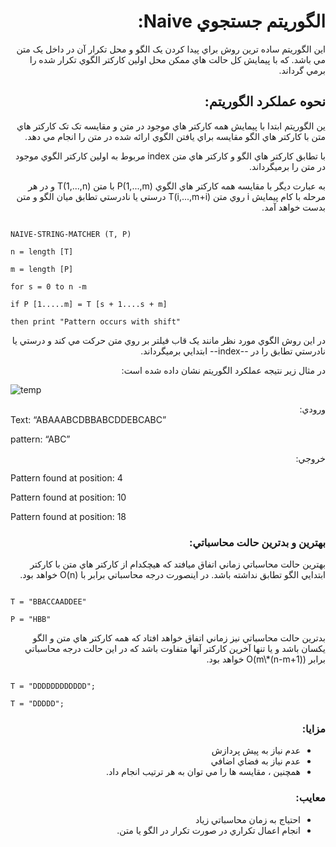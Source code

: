﻿ <div dir="rtl">

  # الگوريتم جستجوي Naive:
اين الگوريتم ساده ترين روش براي پيدا کردن يک الگو و محل تکرار آن در داخل يک متن مي باشد. که با پيمايش کل حالت هاي ممکن محل اولين کارکتر الگوي تکرار شده را برمي گرداند.
## نحوه عملکرد الگوريتم:
ين الگوريتم ابتدا با پيمايش همه کارکتر هاي موجود در متن و مقايسه تک تک کارکتر هاي متن با کارکتر هاي الگو مقايسه براي يافتن الگوي ارائه شده در متن را انجام مي دهد.

با تطابق کارکتر هاي الگو و کارکتر هاي متن index مربوط به اولين کارکتر الگوي موجود در متن را برميگرداند.

به عبارت ديگر با مقايسه همه کارکتر هاي الگوي P(1,...,m) با متن T(1,...,n) و در هر مرحله با کام پيمايش i روي متن T(i,...,m+i) درستي يا نادرستي تطابق ميان الگو و متن بدست خواهد آمد.
</div>
  
```

NAIVE-STRING-MATCHER (T, P)

n = length [T]

m = length [P]

for s = 0 to n -m

if P [1.....m] = T [s + 1....s + m]

then print "Pattern occurs with shift"   

```

<div dir="rtl">
در اين روش الگوي مورد نظر مانند يک قاب فيلتر بر روي متن حرکت مي کند و درستي يا نادرستي تطابق را در --index-- ابتدايي برميگرداند.

در مثال زير نتيجه عملکرد الگوريتم نشان داده شده است:
  </div>
 
 ![temp](https://miro.medium.com/max/1398/1*V9cSmKN2Hha3YB9QJfbZcA.jpeg)
  
<div dir="rtl">  
ورودي:
</div>
Text: “ABAAABCDBBABCDDEBCABC”

pattern: “ABC” 
<div dir="rtl">
خروجي:
</div>

Pattern found at position: 4

Pattern found at position: 10

Pattern found at position: 18


<div dir="rtl">
  
### بهترين و بدترين حالت محاسباتي:

بهترين حالت محاسباتي زماني اتفاق ميافتد که هيچکدام از کارکتر هاي متن با کارکتر ابتدايي الگو تطابق نداشته باشد. در اينصورت درجه محاسباتي برابر با O(n) خواهد بود.
</div>
  
```

T = "BBACCAADDEE"

P = "HBB"

```
<div dir="rtl">
بدترين حالت محاسباتي نيز زماني اتفاق خواهد افتاد که همه کارکتر هاي متن و الگو يکسان باشد و يا تنها آخرين کارکتر آنها متفاوت باشد که در اين حالت درجه محاسباتي برابر O(m\*(n-m+1)) خواهد بود.
</div>
  
```

T = "DDDDDDDDDDDD";

T = "DDDDD";

```

<div dir="rtl">
  
### مزايا:

- عدم نياز به پيش پردازش
- عدم نياز به فضاي اضافي
- همچنين ، مقايسه ها را مي توان به هر ترتيب انجام داد. 

### معايب:

- احتياج به زمان محاسباتي زياد
- انجام اعمال تکراري در صورت تکرار در الگو يا متن.
</div>
